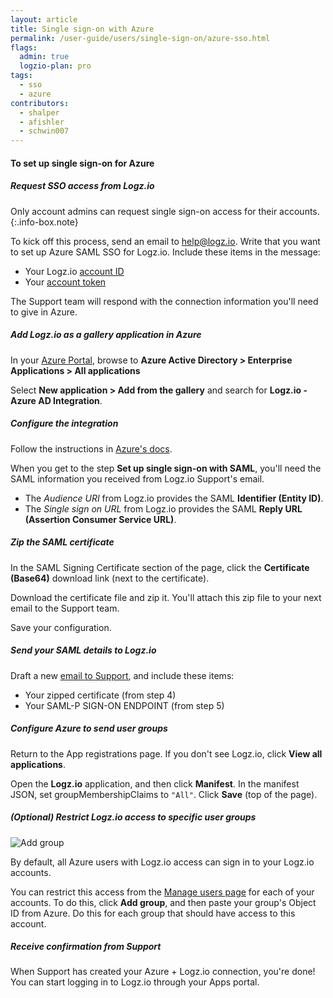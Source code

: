 ```yaml
---
layout: article
title: Single sign-on with Azure
permalink: /user-guide/users/single-sign-on/azure-sso.html
flags:
  admin: true
  logzio-plan: pro
tags:
  - sso
  - azure
contributors:
  - shalper
  - afishler
  - schwin007
---
```


#### To set up single sign-on for Azure

<div class="tasklist">

##### Request SSO access from Logz.io

Only account admins can request single sign-on access for their accounts.
{:.info-box.note}

To kick off this process, send an email to [help@logz.io](mailto:help@logz.io).
Write that you want to set up Azure SAML SSO for Logz.io.
Include these items in the message:

* Your Logz.io [account ID]({{site.baseurl}}/user-guide/accounts/finding-your-account-id.html)
* Your [account token](https://app.logz.io/#/dashboard/settings/manage-accounts)

The Support team will respond with the connection information you'll need to give in Azure.

##### Add Logz.io as a gallery application in Azure

In your [Azure Portal](https://portal.azure.com/), browse to **Azure Active Directory  > Enterprise Applications > All applications** 

Select **New application > Add from the gallery** and search for **Logz.io - Azure AD Integration**.


##### Configure the integration

Follow the instructions in [Azure's docs](https://docs.microsoft.com/en-us/azure/active-directory/saas-apps/logzio-cloud-observability-for-engineers-tutorial).

When you get to the step **Set up single sign-on with SAML**, you'll need the SAML information you received from Logz.io Support's email.

* The _Audience URI_ from Logz.io provides the SAML **Identifier (Entity ID)**.
* The _Single sign on URL_ from Logz.io provides the SAML **Reply URL (Assertion Consumer Service URL)**. 

##### Zip the SAML certificate

In the SAML Signing Certificate section of the page, click the **Certificate (Base64)** download link (next to the certificate).

Download the certificate file and zip it.
You'll attach this zip file to your next email to the Support team.

Save your configuration.

##### Send your SAML details to Logz.io

Draft a new [email to Support](mailto:help@logz.io), and include these items:

* Your zipped certificate (from step 4)
* Your SAML-P SIGN-ON ENDPOINT (from step 5)

##### Configure Azure to send user groups

Return to the App registrations page.
If you don't see Logz.io, click **View all applications**.

Open the **Logz.io** application, and then click **Manifest**.
In the manifest JSON, set groupMembershipClaims to `"All"`.
Click **Save** (top of the page).

##### _(Optional)_ Restrict Logz.io access to specific user groups

![Add group](https://dytvr9ot2sszz.cloudfront.net/logz-docs/access-and-authentication/sso--manage-groups.png)

By default, all Azure users with Logz.io access can sign in to your Logz.io accounts.

You can restrict this access from the [Manage users page](https://app.logz.io/#/dashboard/settings/manage-users) for each of your accounts.
To do this, click **Add group**, and then paste your group's Object ID from Azure.
Do this for each group that should have access to this account.

##### Receive confirmation from Support

When Support has created your Azure + Logz.io connection, you're done!
You can start logging in to Logz.io through your Apps portal.

</div>
